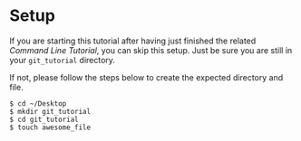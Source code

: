 # Setup

If you are starting this tutorial after having just finished the related _Command Line Tutorial_, you can skip this setup.  Just be sure you are still in your `git_tutorial` directory.

If not, please follow the steps below to create the expected directory and file.

```
$ cd ~/Desktop
$ mkdir git_tutorial
$ cd git_tutorial
$ touch awesome_file
```